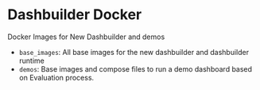 # Dashbuilder Docker

Docker Images for New Dashbuilder and demos

* `base_images`: All base images for the new dashbuilder and dashbuilder runtime
* `demos`: Base images and compose files to run a demo dashboard based on Evaluation process.
